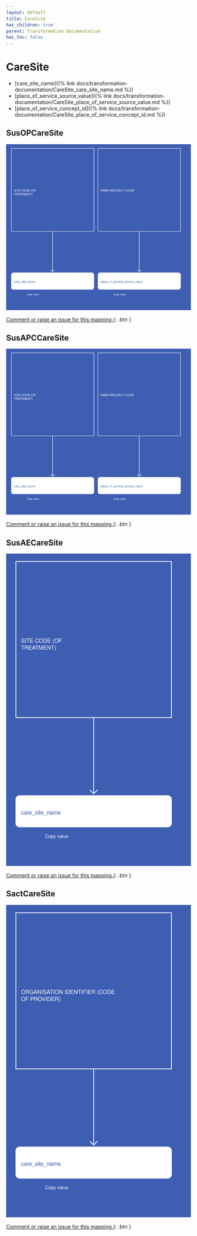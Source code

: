```yaml
---
layout: default
title: CareSite
has_children: true
parent: Transformation Documentation
has_toc: false
---
```


# CareSite
* [care_site_name]({% link docs/transformation-documentation/CareSite_care_site_name.md %})
* [place_of_service_source_value]({% link docs/transformation-documentation/CareSite_place_of_service_source_value.md %})
* [place_of_service_concept_id]({% link docs/transformation-documentation/CareSite_place_of_service_concept_id.md %})

## SusOPCareSite
<a href="SusOPCareSite.svg" target="_blank"><img src="SusOPCareSite.svg" /></a>

[Comment or raise an issue for this mapping.](https://github.com/answerdigital/oxford-omop-data-mapper/issues/new?title=SusOPCareSite%20mapping){: .btn }
## SusAPCCareSite
<a href="SusAPCCareSite.svg" target="_blank"><img src="SusAPCCareSite.svg" /></a>

[Comment or raise an issue for this mapping.](https://github.com/answerdigital/oxford-omop-data-mapper/issues/new?title=SusAPCCareSite%20mapping){: .btn }
## SusAECareSite
<a href="SusAECareSite.svg" target="_blank"><img src="SusAECareSite.svg" /></a>

[Comment or raise an issue for this mapping.](https://github.com/answerdigital/oxford-omop-data-mapper/issues/new?title=SusAECareSite%20mapping){: .btn }
## SactCareSite
<a href="SactCareSite.svg" target="_blank"><img src="SactCareSite.svg" /></a>

[Comment or raise an issue for this mapping.](https://github.com/answerdigital/oxford-omop-data-mapper/issues/new?title=SactCareSite%20mapping){: .btn }
